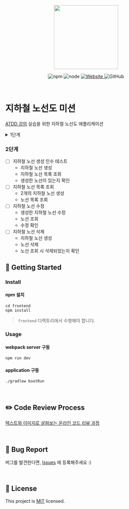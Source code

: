 <p align="center">
    <img width="200px;" src="https://raw.githubusercontent.com/woowacourse/atdd-subway-admin-frontend/master/images/main_logo.png"/>
</p>
<p align="center">
  <img alt="npm" src="https://img.shields.io/badge/npm-6.14.15-blue">
  <img alt="node" src="https://img.shields.io/badge/node-14.18.2-blue">
  <a href="https://edu.nextstep.camp/c/R89PYi5H" alt="nextstep atdd">
    <img alt="Website" src="https://img.shields.io/website?url=https%3A%2F%2Fedu.nextstep.camp%2Fc%2FR89PYi5H">
  </a>
  <img alt="GitHub" src="https://img.shields.io/github/license/next-step/atdd-subway-admin">
</p>

<br>

# 지하철 노선도 미션
[ATDD 강의](https://edu.nextstep.camp/c/R89PYi5H) 실습을 위한 지하철 노선도 애플리케이션
<details>
<summary>1단계</summary>

- [x] 지하철역 목록 조회 인수 테스트
    - 지하철역 등록
    - 지하철역 목록 조회
    - 등록한 지하철역이 있는지 확인
- [x] 지하철역 삭제 인수 테스트
    - 등록된 지하철역 삭제
    - 목록 조회하여 확인
  
</details>

### 2단계
- [ ] 지하철 노선 생성 인수 테스트
  - 지하철 노선 생성
  - 지하철 노선 목록 조회
  - 생성한 노선이 있는지 확인
- [ ] 지하철 노선 목록 조회
  - 2개의 지하철 노선 생성
  - 노선 목록 조회
- [ ] 지하철 노선 수정
  - 생성한 지하철 노선 수정
  - 노선 조회
  - 수정 확인
- [ ] 지하철 노선 삭제
  - 지하철 노선 생성
  - 노선 삭제
  - 노선 조회 시 삭제되었는지 확인

## 🚀 Getting Started

### Install
#### npm 설치
```
cd frontend
npm install
```
> `frontend` 디렉토리에서 수행해야 합니다.

### Usage
#### webpack server 구동
```
npm run dev
```
#### application 구동
```
./gradlew bootRun
```
<br>

## ✏️ Code Review Process
[텍스트와 이미지로 살펴보는 온라인 코드 리뷰 과정](https://github.com/next-step/nextstep-docs/tree/master/codereview)

<br>

## 🐞 Bug Report

버그를 발견한다면, [Issues](https://github.com/next-step/atdd-subway-admin/issues) 에 등록해주세요 :)

<br>

## 📝 License

This project is [MIT](https://github.com/next-step/atdd-subway-admin/blob/master/LICENSE.md) licensed.
